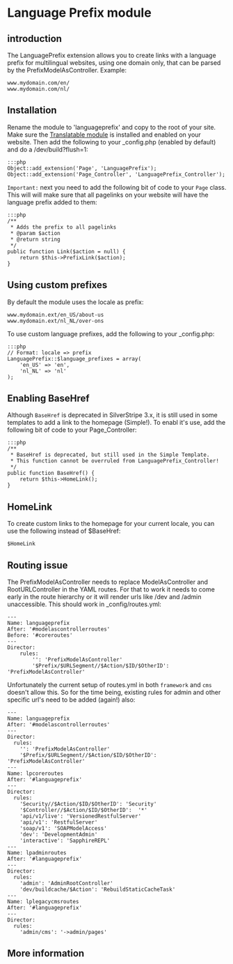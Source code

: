 # Language Prefix module #
## introduction #
The LanguagePrefix extension allows you to create links with a language prefix
for multilingual websites, using one domain only, that can be parsed by the 
PrefixModelAsController. Example:

	www.mydomain.com/en/
	www.mydomain.com/nl/
 

## Installation ##
Rename the module to 'languageprefix' and copy to the root of your site. Make sure the 
[Translatable module](https://github.com/silverstripe/silverstripe-translatable) is installed and enabled on your website. Then add the following to your _config.php (enabled by default) and do a /dev/build?flush=1:

	:::php
	Object::add_extension('Page', 'LanguagePrefix'); 
	Object::add_extension('Page_Controller', 'LanguagePrefix_Controller'); 
	
`Important:` next you need to add the following bit of code to your `Page` class. This will will make sure that all pagelinks on your website will have the language prefix added to them:

	:::php
	/**
	 * Adds the prefix to all pagelinks  
	 * @param $action
	 * @return string 
	 */
	public function Link($action = null) {
		return $this->PrefixLink($action);
	} 	

## Using custom prefixes ##
By default the module uses the locale as prefix:

	www.mydomain.ext/en_US/about-us
	www.mydomain.ext/nl_NL/over-ons

To use custom language prefixes, add the following to your _config.php:

	:::php
	// Format: locale => prefix
	LanguagePrefix::$language_prefixes = array(
	    'en_US' => 'en',
	    'nl_NL' => 'nl'
	);

## Enabling BaseHref ##
Although `BaseHref` is deprecated in SilverStripe 3.x, it is still used in some templates to add a link to the homepage (Simple!). To enabl it's use, add the following bit of code to your Page_Controller:

	:::php
	/**
	 * BaseHref is deprecated, but still used in the Simple Template.
	 * This function cannot be overruled from LanguagePrefix_Controller!
	 */
	public function BaseHref() {
		return $this->HomeLink();
	}  

## HomeLink ##
To create custom links to the homepage for your current locale, you can use the following instead of $BaseHref:

	$HomeLink

## Routing issue ##
The PrefixModelAsController needs to replace ModelAsController and RootURLController in
the YAML routes. For that to work it needs to come early in the route hierarchy or it will render urls like /dev and /admin unaccessible. This should work in _config/routes.yml:

	---
	Name: languageprefix
	After: '#modelascontrollerroutes'
	Before: '#coreroutes'
	---
	Director:
		rules:  
			'': 'PrefixModelAsController'
			'$Prefix/$URLSegment//$Action/$ID/$OtherID': 'PrefixModelAsController' 

Unfortunately the current setup of routes.yml in both `framework` and `cms` doesn't allow this. So for the time being, existing rules for admin and other specific url's need to be added (again!) also: 

	---
	Name: languageprefix
	After: '#modelascontrollerroutes'
	---
	Director:
	  rules:
	    '': 'PrefixModelAsController'
	    '$Prefix/$URLSegment//$Action/$ID/$OtherID': 'PrefixModelAsController'
	---
	Name: lpcoreroutes
	After: '#languageprefix'
	---
	Director:
	  rules:
	    'Security//$Action/$ID/$OtherID': 'Security'
	    '$Controller//$Action/$ID/$OtherID':  '*'
	    'api/v1/live': 'VersionedRestfulServer'
	    'api/v1': 'RestfulServer'
	    'soap/v1': 'SOAPModelAccess'
	    'dev': 'DevelopmentAdmin'
	    'interactive': 'SapphireREPL'
	---
	Name: lpadminroutes
	After: '#languageprefix'
	---
	Director:
	  rules:
	    'admin': 'AdminRootController'
	    'dev/buildcache/$Action': 'RebuildStaticCacheTask'
	---
	Name: lplegacycmsroutes
	After: '#languageprefix'
	---
	Director:
	  rules:
	    'admin/cms': '->admin/pages'

## More information ##